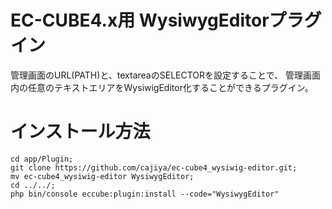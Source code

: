# EC-CUBE4.x用 WysiwygEditorプラグイン

管理画面のURL(PATH)と、textareaのSELECTORを設定することで、
管理画面内の任意のテキストエリアをWysiwigEditor化することができるプラグイン。


# インストール方法

```
cd app/Plugin;
git clone https://github.com/cajiya/ec-cube4_wysiwig-editor.git;
mv ec-cube4_wysiwig-editor WysiwygEditor;
cd ../../;
php bin/console eccube:plugin:install --code="WysiwygEditor"
```

